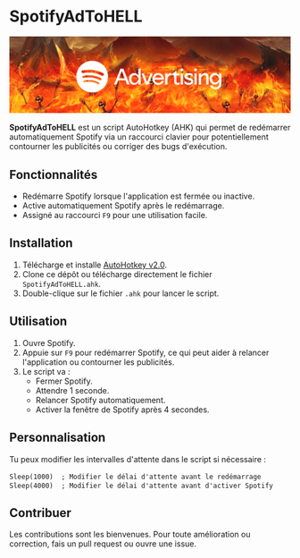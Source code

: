 # SpotifyAdToHELL

![alt text](https://github.com/AntoineB0/SpotifyAdToHell/blob/main/SpotifyAdToHell.png)

**SpotifyAdToHELL** est un script AutoHotkey (AHK) qui permet de redémarrer automatiquement Spotify via un raccourci clavier pour potentiellement contourner les publicités ou corriger des bugs d'exécution.

## Fonctionnalités

- Redémarre Spotify lorsque l'application est fermée ou inactive.
- Active automatiquement Spotify après le redémarrage.
- Assigné au raccourci `F9` pour une utilisation facile.

## Installation

1. Télécharge et installe [AutoHotkey v2.0](https://www.autohotkey.com/).
2. Clone ce dépôt ou télécharge directement le fichier `SpotifyAdToHELL.ahk`.
3. Double-clique sur le fichier `.ahk` pour lancer le script.

## Utilisation

1. Ouvre Spotify.
2. Appuie sur `F9` pour redémarrer Spotify, ce qui peut aider à relancer l'application ou contourner les publicités.
3. Le script va :
   - Fermer Spotify.
   - Attendre 1 seconde.
   - Relancer Spotify automatiquement.
   - Activer la fenêtre de Spotify après 4 secondes.

## Personnalisation

Tu peux modifier les intervalles d'attente dans le script si nécessaire :

```ahk
Sleep(1000)  ; Modifier le délai d'attente avant le redémarrage
Sleep(4000)  ; Modifier le délai d'attente avant d'activer Spotify
```

## Contribuer

Les contributions sont les bienvenues. Pour toute amélioration ou correction, fais un pull request ou ouvre une issue.
